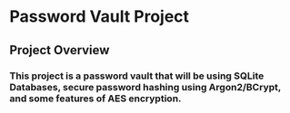 # Password Vault Project

## Project Overview
### This project is a password vault that will be using SQLite Databases, secure password hashing using Argon2/BCrypt, and some features of AES encryption.
